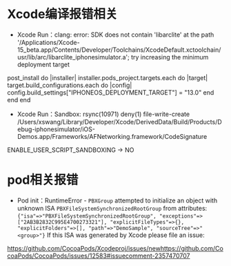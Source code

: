 # Xcode编译报错相关

- Xcode Run：clang: error: SDK does not contain 'libarclite' at the path '/Applications/Xcode-15_beta.app/Contents/Developer/Toolchains/XcodeDefault.xctoolchain/usr/lib/arc/libarclite_iphonesimulator.a'; try increasing the minimum deployment target

post_install do |installer|
  installer.pods_project.targets.each do |target|
    target.build_configurations.each do |config|
      config.build_settings["IPHONEOS_DEPLOYMENT_TARGET"] = "13.0"
    end
  end
end

- Xcode Run：Sandbox: rsync(10971) deny(1) file-write-create /Users/xswang/Library/Developer/Xcode/DerivedData/Build/Products/Debug-iphonesimulator/iOS-Demos.app/Frameworks/AFNetworking.framework/CodeSignature

ENABLE_USER_SCRIPT_SANDBOXING -> NO


# pod相关报错

- Pod init：RuntimeError - `PBXGroup` attempted to initialize an object with unknown ISA `PBXFileSystemSynchronizedRootGroup` from attributes: `{"isa"=>"PBXFileSystemSynchronizedRootGroup", "exceptions"=>["2AB3B2832C995E4700273321"], "explicitFileTypes"=>{}, "explicitFolders"=>[], "path"=>"DemoSample", "sourceTree"=>"<group>"}`
If this ISA was generated by Xcode please file an issue: 

https://github.com/CocoaPods/Xcodeproj/issues/newhttps://github.com/CocoaPods/CocoaPods/issues/12583#issuecomment-2357470707